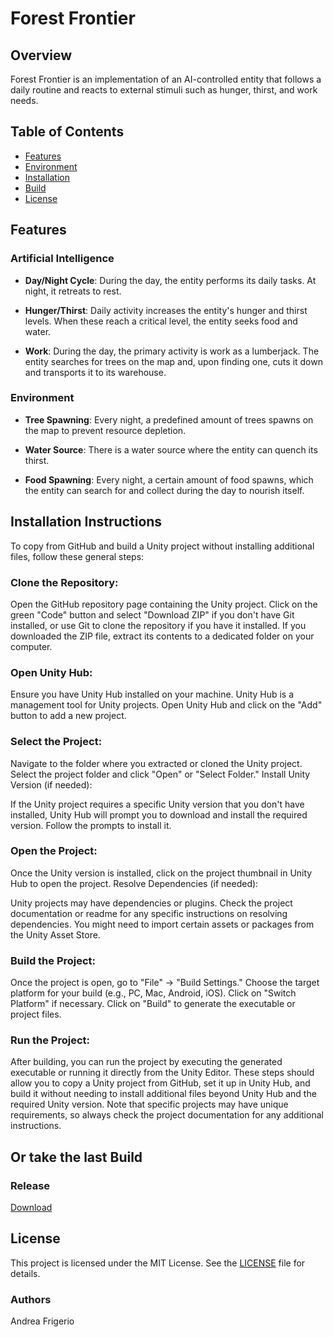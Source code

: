 # Forest Frontier
 
## Overview
Forest Frontier is an implementation of an AI-controlled entity that follows a daily routine and reacts to external stimuli such as hunger, thirst, and work needs.

## Table of Contents

- [Features](#features)
- [Environment](#environment)
- [Installation](#Installation-Instructions)
- [Build](#Or-take-the-last-Build)
- [License](#license)

## Features

### Artificial Intelligence

- **Day/Night Cycle**: During the day, the entity performs its daily tasks. At night, it retreats to rest.
  
- **Hunger/Thirst**: Daily activity increases the entity's hunger and thirst levels. When these reach a critical level, the entity seeks food and water.

- **Work**: During the day, the primary activity is work as a lumberjack. The entity searches for trees on the map and, upon finding one, cuts it down and transports it to its warehouse.

### Environment

- **Tree Spawning**: Every night, a predefined amount of trees spawns on the map to prevent resource depletion.
  
- **Water Source**: There is a water source where the entity can quench its thirst.
  
- **Food Spawning**: Every night, a certain amount of food spawns, which the entity can search for and collect during the day to nourish itself.

## Installation Instructions

To copy from GitHub and build a Unity project without installing additional files, follow these general steps:

### Clone the Repository:

Open the GitHub repository page containing the Unity project.
Click on the green "Code" button and select "Download ZIP" if you don't have Git installed, or use Git to clone the repository if you have it installed.
If you downloaded the ZIP file, extract its contents to a dedicated folder on your computer.
### Open Unity Hub:

Ensure you have Unity Hub installed on your machine. Unity Hub is a management tool for Unity projects.
Open Unity Hub and click on the "Add" button to add a new project.
### Select the Project:

Navigate to the folder where you extracted or cloned the Unity project.
Select the project folder and click "Open" or "Select Folder."
Install Unity Version (if needed):

If the Unity project requires a specific Unity version that you don't have installed, Unity Hub will prompt you to download and install the required version. Follow the prompts to install it.
### Open the Project:

Once the Unity version is installed, click on the project thumbnail in Unity Hub to open the project.
Resolve Dependencies (if needed):

Unity projects may have dependencies or plugins. Check the project documentation or readme for any specific instructions on resolving dependencies. You might need to import certain assets or packages from the Unity Asset Store.
### Build the Project:

Once the project is open, go to "File" -> "Build Settings."
Choose the target platform for your build (e.g., PC, Mac, Android, iOS).
Click on "Switch Platform" if necessary.
Click on "Build" to generate the executable or project files.
### Run the Project:

After building, you can run the project by executing the generated executable or running it directly from the Unity Editor.
These steps should allow you to copy a Unity project from GitHub, set it up in Unity Hub, and build it without needing to install additional files beyond Unity Hub and the required Unity version. Note that specific projects may have unique requirements, so always check the project documentation for any additional instructions.

## Or take the last Build

### Release

[Download](https://github.com/STRANOstudios/Forest_Frontier/releases/tag/v0.1.4)

## License

This project is licensed under the MIT License. See the [LICENSE](LICENSE) file for details.

### Authors

Andrea Frigerio
